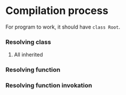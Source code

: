 # Compilation process
For program to work, it should have ```class Root```.

### Resolving class
1. All inherited

### Resolving function

### Resolving function invokation